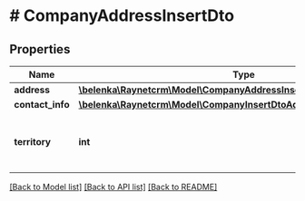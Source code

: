 # # CompanyAddressInsertDto

## Properties

Name | Type | Description | Notes
------------ | ------------- | ------------- | -------------
**address** | [**\belenka\Raynetcrm\Model\CompanyAddressInsertDtoAddress**](CompanyAddressInsertDtoAddress.md) |  | [optional]
**contact_info** | [**\belenka\Raynetcrm\Model\CompanyInsertDtoAddressesInnerContactInfo**](CompanyInsertDtoAddressesInnerContactInfo.md) |  | [optional]
**territory** | **int** | [Obchodní teritorium] ID záznamu z číselníku Territory | [optional]

[[Back to Model list]](../../README.md#models) [[Back to API list]](../../README.md#endpoints) [[Back to README]](../../README.md)
